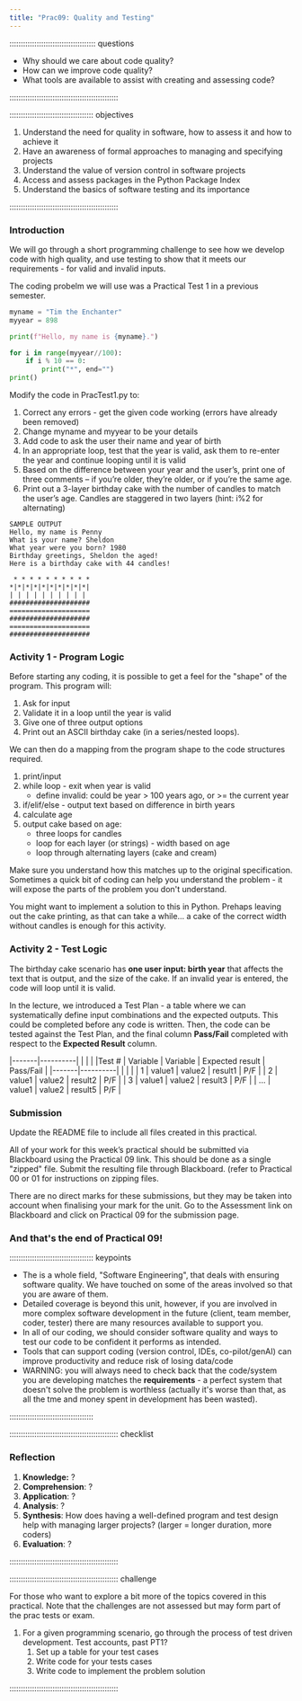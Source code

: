 ```yaml
---
title: "Prac09: Quality and Testing"
---
```


:::::::::::::::::::::::::::::::::::::: questions 

- Why should we care about code quality?
- How can we improve code quality?
- What tools are available to assist with creating and assessing code?

::::::::::::::::::::::::::::::::::::::::::::::::

::::::::::::::::::::::::::::::::::::: objectives

1. Understand the need for quality in software, how to assess it and how to achieve it
2. Have an awareness of formal approaches to managing and specifying projects
3. Understand the value of version control in software projects
4. Access and assess packages in the Python Package Index
5. Understand the basics of software testing and its importance

::::::::::::::::::::::::::::::::::::::::::::::::

### Introduction

We will go through a short programming challenge to see how we develop code with high quality, and use testing to show that it meets our requirements - for valid and invalid inputs.

The coding probelm we will use was a Practical Test 1 in a previous semester. 

``` python
myname = "Tim the Enchanter"
myyear = 898

print(f"Hello, my name is {myname}.")

for i in range(myyear//100):
    if i % 10 == 0:
        print("*", end="")
print()
```

Modify the code in PracTest1.py to: 

1. Correct any errors - get the given code working  (errors have already been removed)
2. Change myname and myyear to be your details 
3. Add code to ask the user their name and year of birth 
4. In an appropriate loop, test that the year is valid, ask them to re-enter the year and continue looping until it is valid
5. Based on the difference between your year and the user’s, print one of three comments – if you’re older, they’re older, or if you’re the same age. 
6. Print out a 3-layer birthday cake with the number of candles to match the user’s age. Candles are staggered in two layers (hint: i%2 for alternating)

```
SAMPLE OUTPUT
Hello, my name is Penny
What is your name? Sheldon
What year were you born? 1980
Birthday greetings, Sheldon the aged!
Here is a birthday cake with 44 candles!

 * * * * * * * * * *
*|*|*|*|*|*|*|*|*|*|
| | | | | | | | | |
####################
====================
####################
====================
####################
```

### Activity 1 - Program Logic

Before starting any coding, it is possible to get a feel for the "shape" of the program. This program will:

1. Ask for input
2. Validate it in a loop until the year is valid
3. Give one of three output options
4. Print out an ASCII birthday cake (in a series/nested loops).

We can then do a mapping from the program shape to the code structures required.

1. print/input
2. while loop - exit when year is valid
   - define invalid: could be year > 100 years ago, or >= the current year
4. if/elif/else - output text based on difference in birth years
5. calculate age
6. output cake based on age:
   - three loops for candles
   - loop for each layer (or strings) - width based on age
   - loop through alternating layers (cake and cream)

Make sure you understand how this matches up to the original specification. Sometimes a quick bit of coding can help you understand the problem - it will expose the parts of the problem you don't understand.

You might want to implement a solution to this in Python. Prehaps leaving out the cake printing, as that can take a while... a cake of the correct width without candles is enough for this activity.

### Activity 2 - Test Logic

The birthday cake scenario has **one user input: birth year** that affects the text that is output, and the size of the cake. If an invalid year is entered, the code will loop until it is valid. 

In the lecture, we introduced a Test Plan - a table where we can systematically define input combinations and the expected outputs. This could be completed before any code is written. Then, the code can be tested against the Test Plan, and the final column **Pass/Fail** completed with respect to the **Expected Result** column.

|-------|----------| | | |
|Test # | Variable | Variable | Expected result | Pass/Fail |
|-------|----------| | | | 
| 1 | value1 | value2 | result1 | P/F |
| 2 | value1 | value2 | result2 | P/F |
| 3 | value1 | value2 | result3 | P/F |
| ... | value1 | value2 | result5 | P/F |


### Submission

Update the README file to include all files created in this practical.

All of your work for this week’s practical should be submitted via Blackboard using
the Practical 09 link. This should be done as a single "zipped" file.
Submit the resulting file through Blackboard. (refer to Practical 00 or 01 for instructions
on zipping files.
 
There are no direct marks for these submissions, but they may be taken into account 
when finalising your mark for the unit. Go to the Assessment link on Blackboard and 
click on Practical 09 for the submission page.

### And that's the end of Practical 09!

::::::::::::::::::::::::::::::::::::: keypoints 

- The is a whole field, "Software Engineering", that deals with ensuring software quality. We have touched on some of the areas involved so that you are aware of them.
- Detailed coverage is beyond this unit, however, if you are involved in more complex software development in the future (client, team member, coder, tester) there are many resources available to support you.
- In all of our coding, we should consider software quality and ways to test our code to be confident it performs as intended.
- Tools that can support coding (version control, IDEs, co-pilot/genAI) can improve productivity and reduce risk of losing data/code
- WARNING: you will always need to check back that the code/system you are developing matches the **requirements** - a perfect system that doesn't solve the problem is worthless (actually it's worse than that, as all the tme and money spent in development has been wasted). 

:::::::::::::::::::::::::::::::::::::

:::::::::::::::::::::::::::::::::::::::::::::::: checklist

### Reflection
 
1. **Knowledge:** ?
3. **Comprehension**: ?
5. **Application**: ?
7. **Analysis**: ?
9. **Synthesis**: How does having a well-defined program and test design help with managing larger projects? (larger = longer duration, more coders)
10. **Evaluation**: ?
    
::::::::::::::::::::::::::::::::::::::::::::::::

:::::::::::::::::::::::::::::::::::::::::::::::: challenge

For those who want to explore a bit more of the topics covered in this practical. Note that the challenges are not assessed but may form part of the prac tests or exam.

1. For a given programming scenario, go through the process of test driven development. Test accounts, past PT1?
   1. Set up a table for your test cases
   2. Write code for your tests cases
   3. Write code to implement the problem solution

::::::::::::::::::::::::::::::::::::::::::::::::

